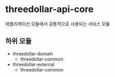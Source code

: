 # threedollar-api-core

애플리케이션 모듈에서 공통적으로 사용되는 서비스 모듈

## 하위 모듈
- threedollar-domain
    - threedollar-common
- threedollar-external
    - threedollar-common
